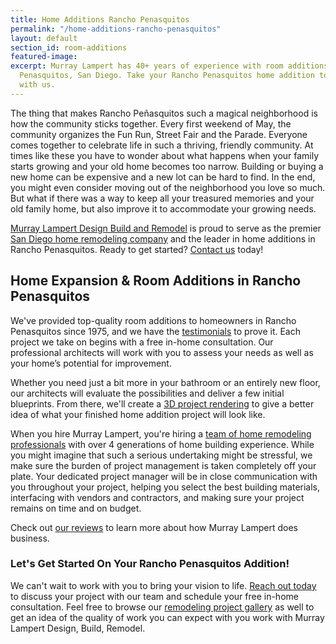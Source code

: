 ```yaml
---
title: Home Additions Rancho Penasquitos
permalink: "/home-additions-rancho-penasquitos"
layout: default
section_id: room-additions
featured-image:
excerpt: Murray Lampert has 40+ years of experience with room additions in Rancho
  Penasquitos, San Diego. Take your Rancho Penasquitos home addition to the next level
  with us.
---
```


The thing that makes Rancho Peñasquitos such a magical neighborhood is how the community sticks together. Every first weekend of May, the community organizes the Fun Run, Street Fair and the Parade. Everyone comes together to celebrate life in such a thriving, friendly community. At times like these you have to wonder about what happens when your family starts growing and your old home becomes too narrow. Building or buying a new home can be expensive and a new lot can be hard to find. In the end, you might even consider moving out of the neighborhood you love so much. But what if there was a way to keep all your treasured memories and your old family home, but also improve it to accommodate your growing needs.

[Murray Lampert Design Build and Remodel](/) is proud to serve as the premier [San Diego home remodeling company](/san-diego-home-remodel-services) and the leader in home additions in Rancho Penasquitos. Ready to get started? [Contact us](#quick-contact) today!

## Home Expansion & Room Additions in Rancho Penasquitos

We've provided top-quality room additions to homeowners in Rancho Penasquitos since 1975, and we have the [testimonials](/testimonials) to prove it. Each project we take on begins with a free in-home consultation. Our professional architects will work with you to assess your needs as well as your home’s potential for improvement.

Whether you need just a bit more in your bathroom or an entirely new floor, our architects will evaluate the possibilities and deliver a few initial blueprints. From there, we'll create a [3D project rendering](/3d-architectural-rendering-services) to give a better idea of what your finished home addition project will look like.


When you hire Murray Lampert, you're hiring a [team of home remodeling professionals](/about-murray-lampert-design-build-remodel#team-members) with over 4 generations of home building experience. While you might imagine that such a serious undertaking might be stressful, we make sure the burden of project management is taken completely off your plate. Your dedicated project manager will be in close communication with you throughout your project, helping you select the best building materials, interfacing with vendors and contractors, and making sure your project remains on time and on budget.

Check out [our reviews](/reviews) to learn more about how Murray Lampert does business.

### Let's Get Started On Your Rancho Penasquitos Addition!

We can't wait to work with you to bring your vision to life. [Reach out today](#quick-contact) to discuss your project with our team and schedule your free in-home consultation. Feel free to browse our [remodeling project gallery](/san-diego-remodel-project-gallery) as well to get an idea of the quality of work you can expect with you work with Murray Lampert Design, Build, Remodel.
